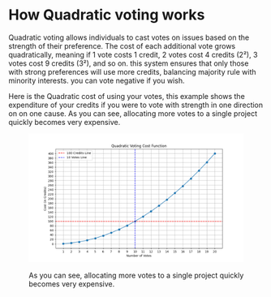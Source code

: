 # How Quadratic voting works

Quadratic voting allows individuals to cast votes on issues based on the strength of their preference. The cost of each additional vote grows quadratically, meaning if 1 vote costs 1 credit, 2 votes cost 4 credits (2²), 3 votes cost 9 credits (3²), and so on. this system ensures that only those with strong preferences will use more credits, balancing majority rule with minority interests. you can vote negative if you wish.

Here is the Quadratic cost of using your votes, this example shows the expenditure of your credits if you were to vote with strength in one direction on on one cause. As you can see, allocating more votes to a single project quickly becomes very expensive.

<figure><img src="../.gitbook/assets/Figure_1.png" alt=""><figcaption><p> As you can see, allocating more votes to a single project quickly becomes very expensive.</p></figcaption></figure>
